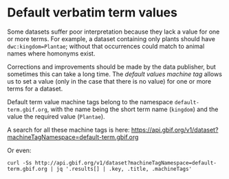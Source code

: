 # Default verbatim term values

Some datasets suffer poor interpretation because they lack a value for one or more terms.  For example, a dataset containing only plants should have `dwc:kingdom=Plantae`; without that occurrences could match to animal names where homonyms exist.

Corrections and improvements should be made by the data publisher, but sometimes this can take a long time.  The *default values machine tag* allows us to set a value (only in the case that there is no value) for one or more terms for a dataset.

Default term value machine tags belong to the namespace `default-term.gbif.org`, with the name being the short term name (`kingdom`) and the value the required value (`Plantae`).

A search for all these machine tags is here: https://api.gbif.org/v1/dataset?machineTagNamespace=default-term.gbif.org

Or even:
```
curl -Ss http://api.gbif.org/v1/dataset?machineTagNamespace=default-term.gbif.org | jq '.results[] | .key, .title, .machineTags'
```
